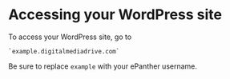 # Accessing your WordPress site

To access your WordPress site, go to

    `example.digitalmediadrive.com`

Be sure to replace `example` with your ePanther username.
